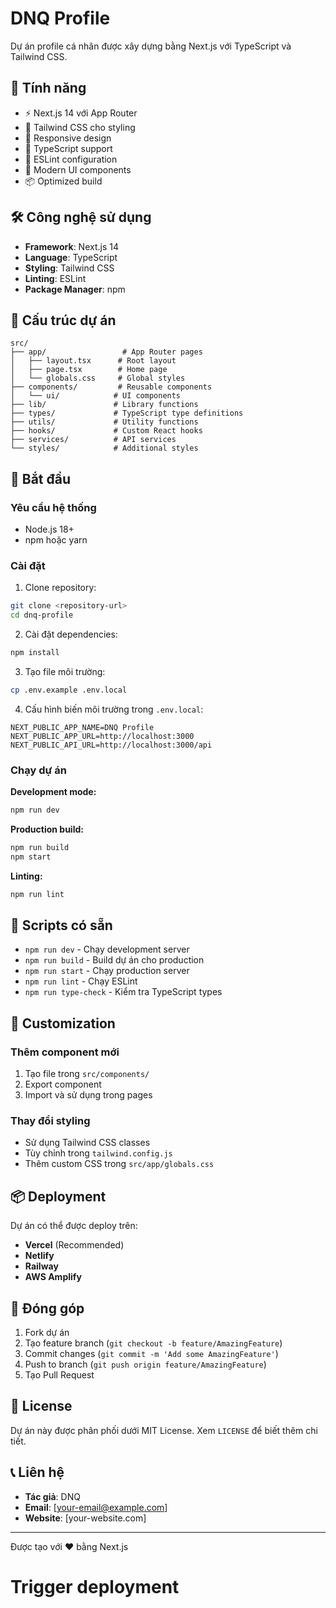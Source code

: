 # DNQ Profile

Dự án profile cá nhân được xây dựng bằng Next.js với TypeScript và Tailwind CSS.

## 🚀 Tính năng

- ⚡ Next.js 14 với App Router
- 🎨 Tailwind CSS cho styling
- 📱 Responsive design
- 🔧 TypeScript support
- 🎯 ESLint configuration
- 🎨 Modern UI components
- 📦 Optimized build

## 🛠️ Công nghệ sử dụng

- **Framework**: Next.js 14
- **Language**: TypeScript
- **Styling**: Tailwind CSS
- **Linting**: ESLint
- **Package Manager**: npm

## 📁 Cấu trúc dự án

```
src/
├── app/                 # App Router pages
│   ├── layout.tsx      # Root layout
│   ├── page.tsx        # Home page
│   └── globals.css     # Global styles
├── components/         # Reusable components
│   └── ui/            # UI components
├── lib/               # Library functions
├── types/             # TypeScript type definitions
├── utils/             # Utility functions
├── hooks/             # Custom React hooks
├── services/          # API services
└── styles/            # Additional styles
```

## 🚀 Bắt đầu

### Yêu cầu hệ thống

- Node.js 18+ 
- npm hoặc yarn

### Cài đặt

1. Clone repository:
```bash
git clone <repository-url>
cd dnq-profile
```

2. Cài đặt dependencies:
```bash
npm install
```

3. Tạo file môi trường:
```bash
cp .env.example .env.local
```

4. Cấu hình biến môi trường trong `.env.local`:
```env
NEXT_PUBLIC_APP_NAME=DNQ Profile
NEXT_PUBLIC_APP_URL=http://localhost:3000
NEXT_PUBLIC_API_URL=http://localhost:3000/api
```

### Chạy dự án

**Development mode:**
```bash
npm run dev
```

**Production build:**
```bash
npm run build
npm start
```

**Linting:**
```bash
npm run lint
```

## 📝 Scripts có sẵn

- `npm run dev` - Chạy development server
- `npm run build` - Build dự án cho production
- `npm run start` - Chạy production server
- `npm run lint` - Chạy ESLint
- `npm run type-check` - Kiểm tra TypeScript types

## 🎨 Customization

### Thêm component mới

1. Tạo file trong `src/components/`
2. Export component
3. Import và sử dụng trong pages

### Thay đổi styling

- Sử dụng Tailwind CSS classes
- Tùy chỉnh trong `tailwind.config.js`
- Thêm custom CSS trong `src/app/globals.css`

## 📦 Deployment

Dự án có thể được deploy trên:

- **Vercel** (Recommended)
- **Netlify**
- **Railway**
- **AWS Amplify**

## 🤝 Đóng góp

1. Fork dự án
2. Tạo feature branch (`git checkout -b feature/AmazingFeature`)
3. Commit changes (`git commit -m 'Add some AmazingFeature'`)
4. Push to branch (`git push origin feature/AmazingFeature`)
5. Tạo Pull Request

## 📄 License

Dự án này được phân phối dưới MIT License. Xem `LICENSE` để biết thêm chi tiết.

## 📞 Liên hệ

- **Tác giả**: DNQ
- **Email**: [your-email@example.com]
- **Website**: [your-website.com]

---

Được tạo với ❤️ bằng Next.js
# Trigger deployment
